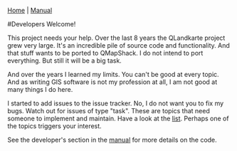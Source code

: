 [Home](Home) | [Manual](DocMain)

#Developers Welcome!

This project needs your help. Over the last 8 years the QLandkarte project grew very large. It's an incredible pile of source code and functionality. And that stuff wants to be ported to QMapShack. I do not intend to port everything. But still it will be a big task. 

And over the years I learned my limits. You can't be good at every topic. And as writing GIS software is not my profession at all, I am not good at many things I do here. 

I started to add issues to the issue tracker. No, I do not want you to fix my bugs. Watch out for issues of type "task". These are topics that need someone to implement and maintain. Have a look at the [list](https://bitbucket.org/maproom/qmapstack/issues?status=new&status=open). Perhaps one of the topics triggers your interest.

See the developer's section in the [manual](DocMain) for more details on the code.